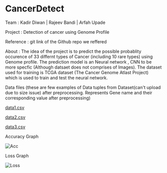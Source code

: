 # CancerDetect

Team : Kadir Diwan | Rajeev Bandi | Arfah Upade

Project : Detection of cancer using Genome Profile

Reference : git link of the Github repo we reffered

About :
The idea of the project is to predict the possible probablity occurence of 33 differnt types of Cancer (including 10 rare types) using Genome profile.
The prediction model is an Neural network , CNN to be more specfic (Although datsaet does not comprises of Images).
The dataset used for training is TCGA dataset (The Cancer Genome Atlast Project) which is used to train and test the neural network.

Data files (these are few examples of Data tuples from Dataset(can't upload due to size issue) after preprocessing. Represents Gene name and their corresponding value after preprocessing)

[data1.csv](https://github.com/diwan-kadir/CancerDetect/files/6565741/data1.csv)

[data2.csv](https://github.com/diwan-kadir/CancerDetect/files/6565742/data2.csv)

[data3.csv](https://github.com/diwan-kadir/CancerDetect/files/6565743/data3.csv)

Accuracy Graph

![Acc](https://github.com/diwan-kadir/CancerDetect/blob/master/Accuracy.png)

Loss Graph

![Loss](https://github.com/diwan-kadir/CancerDetect/blob/master/Loss.png)
